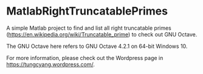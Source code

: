 # MatlabRightTruncatablePrimes

A simple Matlab project to find and list all right truncatable primes (https://en.wikipedia.org/wiki/Truncatable_prime) to check out GNU Octave.

The GNU Octave here refers to GNU Octave 4.2.1 on 64-bit Windows 10.

For more information, please check out the Wordpress page in https://tungcyang.wordpress.com/.

